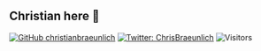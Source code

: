 ## Christian here 👋

[![GitHub christianbraeunlich](https://img.shields.io/github/followers/christianbraeunlich?label=follow&style=social)](https://github.com/christianbraeunlich)
[![Twitter: ChrisBraeunlich](https://img.shields.io/twitter/follow/ChrisBraeunlich?style=social)](https://twitter.com/ChrisBraeunlich)
![Visitors](https://visitor-badge.glitch.me/badge?page_id=christianbraeunlich&left_color=gray&right_color=blue)
